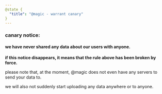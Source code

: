 ```yaml
---
@state {
  "title": "@magic - warrant canary"
}
---
```


<Hero state></Hero>

<div>

<Bird></Bird>

### canary notice:

#### we have never shared any data about our users with anyone.

**if this notice disappears, it means that the rule above has been broken by force.**


please note that, at the moment, @magic does not even have any servers to send your data to.

we will also not suddenly start uploading any data anywhere or to anyone.
</div>
